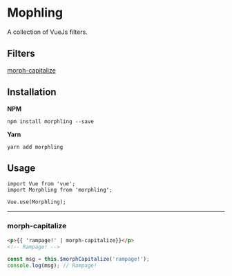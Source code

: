 # Mophling

A collection of VueJs filters.

## Filters

[morph-capitalize](#morph-capitalize)

## Installation

**NPM**

`npm install morphling --save`

**Yarn**

`yarn add morphling`

## Usage

```
import Vue from 'vue';
import Morphling from 'morphling';

Vue.use(Morphling);
```
-----------------------------

### morph-capitalize

```html
<p>{{ 'rampage!' | morph-capitalize}}</p>
<!-- Rampage! -->
```

```javascript
const msg = this.$morphCapitalize('rampage!');
console.log(msg); // Rampage!
```
